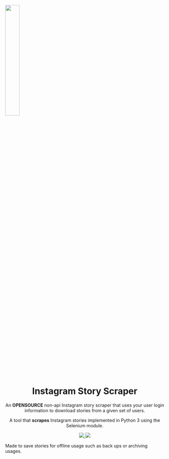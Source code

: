 <img align="center" width="30%" src="https://svgshare.com/i/CE1.svg"></img>
<h1 align="center">Instagram Story Scraper</h1>
<p align="center">An <b>OPENSOURCE</b> non-api Instagram story scraper that uses your user login information to download stories from a given set of users.</p>
<p align="center">
  <p align="center">A tool that <b>scrapes</b> Instagram stories implemented in Python 3 using the Selenium module.<p>
  <p align="center">
    <a href="https://github.com/SeleniumHQ/selenium">
      <img src="https://img.shields.io/badge/built%20with-Selenium-yellow.svg" />
    </a>
    <a href="https://www.python.org/">
    	<img src="https://img.shields.io/badge/built%20with-Python3-red.svg" />
    </a>
  </p>
</p>

<p>
  Made to save stories for offline usage such as back ups or archiving usages.
</p>
